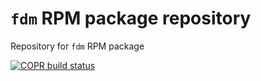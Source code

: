 # `fdm` RPM package repository
Repository for `fdm` RPM package

[![COPR build status](https://copr.fedorainfracloud.org/coprs/bebosudo/fdm/package/fdm/status_image/last_build.png)](https://copr.fedorainfracloud.org/coprs/bebosudo/fdm/)
